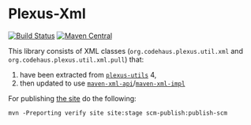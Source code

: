 Plexus-Xml
============

[![Build Status](https://github.com/codehaus-plexus/plexus-xml/actions/workflows/maven.yml/badge.svg)](https://github.com/codehaus-plexus/plexus-xml/actions)
[![Maven Central](https://img.shields.io/maven-central/v/org.codehaus.plexus/plexus-xml.svg?label=Maven%20Central)](https://search.maven.org/artifact/org.codehaus.plexus/plexus-xml)

This library consists of XML classes (`org.codehaus.plexus.util.xml` and `org.codehaus.plexus.util.xml.pull`) that:
1. have been extracted from [`plexus-utils`](https://github.com/codehaus-plexus/plexus-utils/) 4,
2. then updated to use [`maven-xml-api`](https://github.com/apache/maven/tree/maven-4.0.0-alpha-7/api/maven-api-xml)/[`maven-xml-impl`](https://github.com/apache/maven/tree/maven-4.0.0-alpha-7/maven-xml-impl)

For publishing [the site](https://codehaus-plexus.github.io/plexus-xml/) do the following:

```
mvn -Preporting verify site site:stage scm-publish:publish-scm
```

